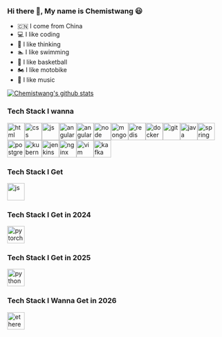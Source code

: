 ### Hi there 👋, My name is Chemistwang 😃

<!--
**chemistwang/chemistwang** is a ✨ _special_ ✨ repository because its `README.md` (this file) appears on your GitHub profile.

Here are some ideas to get you started:

- 🔭 I’m currently working on ...
- 🌱 I’m currently learning ...
- 👯 I’m looking to collaborate on ...
- 🤔 I’m looking for help with ...
- 💬 Ask me about ...
- 📫 How to reach me: ...
- 😄 Pronouns: ...
- ⚡ Fun fact: ...
-->


- 🇨🇳 I come from China
- 💻 I like coding
- 🤔 I like thinking
- 🏊 I like swimming
- 🏀 I like basketball
- 🏍 I like motobike
- 🎵 I like music

[![Chemistwang's github stats](https://github-readme-stats.vercel.app/api?username=chemistwang&show_icons=true&theme=shades-of-purple)](https://github.com/anuraghazra/github-readme-stats)

### Tech Stack I wanna

<img src="https://www.vectorlogo.zone/logos/w3_html5/w3_html5-icon.svg" alt="html" width="40" height="40"/><img src="https://www.vectorlogo.zone/logos/netlifyapp_watercss/netlifyapp_watercss-official.svg" alt="css" width="40" height="40"/><img src="https://www.vectorlogo.zone/logos/javascript/javascript-icon.svg" alt="js" width="40" height="40"/><img src="https://www.vectorlogo.zone/logos/angular/angular-icon.svg" alt="angular" width="40" height="40"/><img src="https://www.vectorlogo.zone/logos/reactjs/reactjs-icon.svg" alt="angular" width="40" height="40"/><img src="https://www.vectorlogo.zone/logos/nodejs/nodejs-icon.svg" alt="node" width="40" height="40"/><img src="https://www.vectorlogo.zone/logos/mongodb/mongodb-icon.svg" alt="mongodb" width="40" height="40"/><img src="https://www.vectorlogo.zone/logos/redis/redis-icon.svg" alt="redis" width="40" height="40"/><img src="https://www.vectorlogo.zone/logos/docker/docker-icon.svg" alt="docker" width="40" height="40"/><img src="https://www.vectorlogo.zone/logos/git-scm/git-scm-icon.svg" alt="git" width="40" height="40"/><img src="https://www.vectorlogo.zone/logos/java/java-icon.svg" alt="java" width="40" height="40"/><img src="https://www.vectorlogo.zone/logos/springio/springio-icon.svg" alt="spring" width="40" height="40"/><img src="https://www.vectorlogo.zone/logos/postgresql/postgresql-icon.svg" alt="postgresql" width="40" height="40"/><img src="https://www.vectorlogo.zone/logos/kubernetes/kubernetes-icon.svg" alt="kubernetes" width="40" height="40"/><img src="https://www.vectorlogo.zone/logos/jenkins/jenkins-icon.svg" alt="jenkins" width="40" height="40"/><img src="https://www.vectorlogo.zone/logos/nginx/nginx-icon.svg" alt="nginx" width="40" height="40"/><img src="https://www.vectorlogo.zone/logos/vim/vim-icon.svg" alt="vim" width="40" height="40"/><img src="https://www.vectorlogo.zone/logos/apache_kafka/apache_kafka-icon.svg" alt="kafka" width="40" height="40"/>


### Tech Stack I Get

<img src="https://www.vectorlogo.zone/logos/javascript/javascript-icon.svg" alt="js" width="40" height="40"/>

### Tech Stack I Get in 2024

<img src="https://www.vectorlogo.zone/logos/pytorch/pytorch-icon.svg" alt="pytorch" width="40" height="40"/>

### Tech Stack I Get in 2025
<img src="https://www.vectorlogo.zone/logos/python/python-icon.svg" alt="python" width="40" height="40"/>

### Tech Stack I Wanna Get in 2026
<img src="https://www.vectorlogo.zone/logos/ethereum/ethereum-icon.svg" alt="ethereum" width="40" height="40"/>




